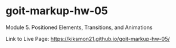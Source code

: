 # goit-markup-hw-05
Module 5. Positioned Elements, Transitions, and Animations

Link to Live Page: https://kiksmon21.github.io/goit-markup-hw-05/
